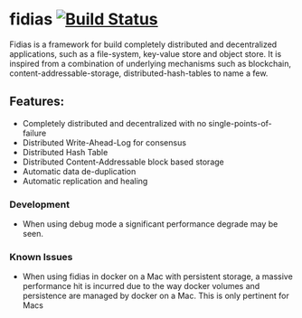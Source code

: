 # fidias [![Build Status](https://travis-ci.org/hexablock/fidias.svg?branch=master)](https://travis-ci.org/hexablock/fidias)

Fidias is a framework for build completely distributed and decentralized applications,
such as a file-system, key-value store and object store.  It is inspired from a
combination of underlying mechanisms such as blockchain, content-addressable-storage,
distributed-hash-tables to name a few.

## Features:

- Completely distributed and decentralized with no single-points-of-failure
- Distributed Write-Ahead-Log for consensus
- Distributed Hash Table
- Distributed Content-Addressable block based storage
- Automatic data de-duplication
- Automatic replication and healing

### Development

- When using debug mode a significant performance degrade may be seen.

### Known Issues

- When using fidias in docker on a Mac with persistent storage, a massive performance hit
is incurred due to the way docker volumes and persistence are managed by docker on a Mac.
This is only pertinent for Macs
